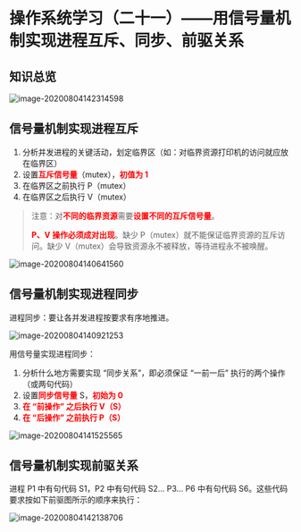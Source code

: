 # 操作系统学习（二十一）——用信号量机制实现进程互斥、同步、前驱关系

## 知识总览

![image-20200804142314598](F:\笔记\操作系统\assets\操作系统学习（二十一）.png)

## 信号量机制实现进程互斥

1. 分析并发进程的关键活动，划定临界区（如：对临界资源打印机的访问就应放在临界区）
2. 设置<font color="red">**互斥信号量**</font>（mutex），<font color="red">**初值为 1**</font>
3. 在临界区之前执行 P（mutex）
4. 在临界区之后执行 V（mutex）

> 注意：对<font color="red">**不同的临界资源**</font>需要<font color="red">**设置不同的互斥信号量**</font>。
>
> <font color="red">**P、V 操作必须成对出现**</font>。缺少 P（mutex）就不能保证临界资源的互斥访问。缺少 V（mutex）会导致资源永不被释放，等待进程永不被唤醒。

![image-20200804140641560](F:\笔记\操作系统\assets\操作系统学习（二十一）-2.png)

## 信号量机制实现进程同步

进程同步：要让各并发进程按要求有序地推进。

![image-20200804140921253](F:\笔记\操作系统\assets\操作系统学习（二十一）-3.png)

用信号量实现进程同步：

1. 分析什么地方需要实现 “同步关系”，即必须保证 “一前一后” 执行的两个操作（或两句代码）
2. 设置<font color="red">**同步信号量**</font> S，<font color="red">**初始为 0**</font>
3. <font color="red">**在 “前操作” 之后执行 V（S）**</font>
4. <font color="red">**在 “后操作” 之前执行 P（S）**</font>

![image-20200804141525565](F:\笔记\操作系统\assets\操作系统学习（二十一）-5.png)

## 信号量机制实现前驱关系

进程 P1 中有句代码 S1，P2 中有句代码 S2... P3... P6 中有句代码 S6。这些代码要求按如下前驱图所示的顺序来执行：

![image-20200804142138706](F:\笔记\操作系统\assets\操作系统学习（二十一）-4.png)